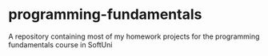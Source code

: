 # programming-fundamentals
A repository containing most of my homework projects for the programming fundamentals course in SoftUni

